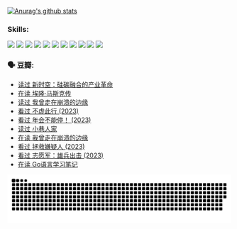 
[![Anurag's github stats](https://github-readme-stats.vercel.app/api?username=w940853815)](https://github.com/anuraghazra/github-readme-stats)

### Skills:

<code><img height="32" src="https://cdn.jsdelivr.net/npm/simple-icons@v5/icons/python.svg"></code>
<code><img height="32" src="https://cdn.jsdelivr.net/npm/simple-icons@v5/icons/javascript.svg"></code>
<code><img height="32" src="https://cdn.jsdelivr.net/npm/simple-icons@v5/icons/django.svg"></code>
<code><img height="32" src="https://cdn.jsdelivr.net/npm/simple-icons@v5/icons/flask.svg"></code>
<code><img height="32" src="https://cdn.jsdelivr.net/npm/simple-icons@v5/icons/vuetify.svg"></code>
<code><img height="32" src="https://cdn.jsdelivr.net/npm/simple-icons@v5/icons/git.svg"></code>
<code><img height="32" src="https://cdn.jsdelivr.net/npm/simple-icons@v5/icons/docker.svg"></code>
<code><img height="32" src="https://cdn.jsdelivr.net/npm/simple-icons@v5/icons/postgresql.svg"></code>
<code><img height="32" src="https://cdn.jsdelivr.net/npm/simple-icons@v5/icons/elasticsearch.svg"></code>
<code><img height="32" src="https://cdn.jsdelivr.net/npm/simple-icons@v5/icons/macos.svg"></code>
<code><img height="32" src="https://cdn.jsdelivr.net/npm/simple-icons@v5/icons/linux.svg"></code>

### 🗣 豆瓣:

<!-- DOUBAN-ACTIVITIES:START -->
- [读过 新时空：硅碳融合的产业革命](https://www.douban.com/people/136069238/status/4506659177/?_i=06576202)
- [在读 埃隆·马斯克传](https://www.douban.com/people/136069238/status/4500417190/?_i=06576202)
- [读过 我曾走在崩溃的边缘](https://www.douban.com/people/136069238/status/4500416754/?_i=06576202)
- [看过 不虚此行‎ (2023)](https://www.douban.com/people/136069238/status/4499973052/?_i=06576202)
- [看过 年会不能停！‎ (2023)](https://www.douban.com/people/136069238/status/4498582002/?_i=06576202)
- [读过 小巷人家](https://www.douban.com/people/136069238/status/4489290935/?_i=06576202)
- [在读 我曾走在崩溃的边缘](https://www.douban.com/people/136069238/status/4489290559/?_i=06576202)
- [看过 拯救嫌疑人‎ (2023)](https://www.douban.com/people/136069238/status/4477421513/?_i=06576202)
- [看过 志愿军：雄兵出击‎ (2023)](https://www.douban.com/people/136069238/status/4465247367/?_i=06576202)
- [在读 Go语言学习笔记](https://www.douban.com/people/136069238/status/4459852901/?_i=06576202)
<!-- DOUBAN-ACTIVITIES:END -->


![Snake animation](https://raw.githubusercontent.com/w940853815/w940853815/output/github-contribution-grid-snake.svg)

<!--
**w940853815/w940853815** is a ✨ _special_ ✨ repository because its `README.md` (this file) appears on your GitHub profile.

Here are some ideas to get you started:

- 🔭 I’m currently working on ...
- 🌱 I’m currently learning ...
- 👯 I’m looking to collaborate on ...
- 🤔 I’m looking for help with ...
- 💬 Ask me about ...
- 📫 How to reach me: ...
- 😄 Pronouns: ...
- ⚡ Fun fact: ...
-->
